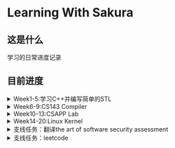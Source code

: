 # Learning With Sakura

## 这是什么

学习的日常进度记录

## 目前进度

<details>
<summary>Week1-5:学习C++并编写简单的STL</summary>

### 主项目
传送门：[My-Tiny-STL](https://github.com/ChenyuZhuWhiskey/MyTinySTL)

### 总结
- 主要配合侯捷视频以及SGI STL编写。STL分为6个组件：allocator，iterator，container，functor，adaptor，algorithm
- allocator(simple)：内存分配
	- 分配内存(allocate)的过程实际上就是`operator::new`的包装，`operator::new`就是`malloc`。BTW，没有必要使用侯捷推崇的内存池分配法，因为GNU C的`malloc()`本来就是在用内存池，侯捷没读过`malloc()`的源代码张口就莱。
	- deallocate的过程则包装了free()
	- construct:调用构造函数`::new()`
	- destruct:这里使用了模板偏特化的技巧，对于`__IS_POD_TYPE()`为`__true_type`的(primitive)，跳过析构过程，对于`__IS_POD_TYPE()`为`__false_type`(对象)则调用析构函数
- iterator：迭代器实际上就是泛化的指针，不同的iter操作级别不同，forward只能向前，bidirectional能向前向后，random_access能任意加减(一般指向连续空间的容器，比如vector)
- adaptor：简单容器改造一下得到的其他容器
- container：容器是STL提供的标准数据结构，我在myTinySTL中实现了几个比较重要的数据结构：
	- vector：三根指向连续内存，空间不够时申请一块2*size的新内存然后用`initialized_copy()`拷贝赋值
		![stl_vector](img/stl_vector.png)	
	- list：双向链表，首尾相连（环状）
![stl_list](img/stl_list.png)
	- tree:红黑树。
由于在写STL时没有系统学习过数据结构，因此补充了一下数据结构的知识。搜索树结构实际上启发于binary search，对于一个定义了比较的并且sorted in ordered的sequence，我们就可以使用binary search将复杂度降到log(n)。于是想到构造一种二叉搜索树：
```C++
struct BSTree{
  _Data data;
  BSTree* left;
  BSTree* right;
};
```
其中满足性质`left < data, right > data`，因此在搜索节点时就可以使用binary search了：
```C++
static BSTree* Search(BSTree* __tree, _Data& __data){
    if(!__tree){
        return nullptr;
    }
    if(__data.equal(__tree.data)){
        return __tree;
    }
    if(__data > __tree.data){
        return Search(__tree->right, __data);
    }else{
        return Search(__tree->left, __data);
    }
}
```
但如果全部节点集中在left或者right，那么`BSTree`就退化成了有序链表，搜索复杂度重新变回o(N)。于是我们就想办法改进一下。
#### B Tree
构造一个叫B Tree的结构，让每一个节点能存储L个数据，并且让这个节点能连接L+1个子节点，这样每个数据就对应了一个left和right，并且我们形式上保留BSTree的`left<data, right>data`。
#### Rotation
另外一种改进方法就是定义rotation操作。leftrorate就是把这个节点和`__tree.right`交换位置，让父节点指向它，然后它再移动到`__tree.right`的`left`上，通过有限次的`rotate`操作，我们可以将`BSTree`变成最佳的平衡二叉状态。
#### 红黑树
##### 定义与性质
有了前面的两种优化思路，我们就能定义红黑树了，红黑树其实就是`2-3Tree + Btree`,我们知道，B Tree其实在形式上已经高度平衡了，但肯定是BSTree才能用，那么我们就做一个约定将2-3 Tree转化为BSTree，这种带有约定的BStree就是红黑树：
split一个node后，右着（大的）成为父节点
![BT_to_RBT](img/BTree_to_RBT.png)
同时，将split后的边标为红色，其余为黑色。
根据这个定义，我们能得到红黑树的两条性质：

- 一个节点不可能有两条红色的边
- 根节点到每一条路径的黑色边数量相等
性质一是显然的，假如一个节点有两条红边，对应的2-3Tree就是这样：
![RBTImp](img/RBTree_imba_case.png)
显然违反了2-3Tree的定义。
性质二也是显然的，2-3Tree本来就是平衡树，split只会产生新的红边，那么每个路径通过的黑边自然相同。
根据性质1和2，能得到推论：
- 红黑树root到leaf最大路径长度是2N+1，其中N是黑边数量
证明：根据性质1，一个节点不可能有两条红边，那么一个路径上边最多的情况就是红黑相间，此时红边最多N+1个，于是最大路径不超过N+(N+1)=2N+1，证毕。
根据此推论，可以得到红黑树搜索算法时间复杂度：o(logn).
##### 插入算法
对于红黑树节点的插入算法，实际上就是把2-3Tree的插入算法步骤通过定义约定映射到BSTree就行了：
- 第一步：add。add会出现两种case：insert的新值到左或者右边（其余case都是insert后不违反定义的，就不提了）
![Insert_Add](img/RBT_insert_add.png)
![Insert_Add_case2](img/RBT_insert_add_case2.png)
假如是case2，我们先用rotateRight将它变为case1;
![Insert_rotate_case2to1](img/RBT_insert_rotate_case2tocase1.png)
- 第二部splite：实际上就是变换边的颜色：
![Insert_split](img/RBT_insert_splite.png)
假如插入节点没有违反红黑树规则1，那么就不用flip，假如flip后父节点违反规则1，则递归进行前面步骤。
##### 顺便吐槽一下
STL C++的红黑树插入没用递归来写，代码的if嵌套极其复杂，不知道开发人员怎么想的。
	- hashtable：算是一种vector的adaptor。
#### hash table
hashtable追求的是检索时算法复杂度为o(1)。在检索时对一个数组输入key时会获得常量复杂度，hash table就基于这样的思想。hash table设计时没用什么数学，纯粹是经验。现在我有a series of obj要存储到一个空间中，并且在search时像数组输入key一样立即返回值，那么一种可行的方法如下：
- 给出一个hash func，根据obj的key计算对应hash值
- 将obj存储在对应值编号的空间中
- 如果有不同的obj计算出了相同的hash值，那就将这个空间作为链表，在保证链表长度足够短时，检索链表的迭代时间就可以忽略不计，当作常量处理
大多数hash table用的hash函数就是将key除以bucket的size取余：
```C++
size_type hash_func(Obj& __obj, Bucket& __bucket){
    return __obj.key%__bucket.size()
}
```
具体实现地话，在stl中，bucket就是一个(`std::vector<*_Node>`)，`_Node`是单链表：
![stl_hashtable](img/stl_hashtable.png)
判断链表是否过长时使用一种经验方法：当插入数大于bucket的size时，就认为链表过长，此时重新申请更大空间，并按照hash函数重新分配各个obj。
![HT_size](img/hashTable_size.png)
stl的size就是这么取的，第一个是53，接下来不断加倍，取最近的素数作为新的size。

 - map/set：adaptor，底层数据结构就是一个红黑树
 - hashmap/hashset：adaptor，底层数据结构就是一个hashtable.

### 思考题：

1.一些STL会误用的场景：

- 假如容器中的对象中包含指针类型，使用默认拷贝构造函数(浅拷贝)，析构时会触发UAF。一个自定义拷贝构造函数往往就对应一个析构函数，算是常识。
- vector的`erase()`不检查边界，误用会访问未初始化的内存：

```c++
#include <vector>
int main() {
    std::vector<int> test = std::vector<int>();
    test.push_back(1);
    auto iter = test.begin();
    test.erase(iter + 2);
    return 0;
}
```

- 使用`insett()`,`erase()`等会改变vector内部三根指针指向位置的method时，如果预先cache了`begin()`,`end()`,`size()`等，再使用这些method后cache的值就不等于真正的值了，可能就会导致访问未初始化的内存

2. STL中为什么要定义`uninitialized_copy/fill`和`initialized_copy/fill`两组函数？

   uninitialized_xxx是拷贝构造，会向操作系统申请容器空间。initialized_xxx是拷贝赋值，向已经申请过的内存写入。

3. 容器内存模型

   上面的图有了

</details>

<details>
<summary>Week6-9:CS143 Compiler</summary>

### 主项目

传送门：[CS143_Compiler](https://github.com/ChenyuZhuWhiskey/CS143_Compiler)

### 总结

#### Program Assignment：

- PA2：![PA2](img/PA2.png)

  见  https://github.com/ChenyuZhuWhiskey/CS143_Compiler/tree/master/assignments/PA2

- PA3：

![PA3](img/PA3.png)

​	见 https://github.com/ChenyuZhuWhiskey/CS143_Compiler/blob/master/assignments/PA3

- PA4：

![PA4](img/PA4.png)

​	见 https://github.com/ChenyuZhuWhiskey/CS143_Compiler/tree/master/assignments/PA4 

##### 小插曲：

在写AST语法树的时候，因为观察到了标准答案一些语法检查是通过多态实现，所以想尝试一下使用模板偏特化实现，结果模板会把一个指向子类对象的父类指针推到为父类，然后就炸了

#### 思考题

1. 浮点数和无符号整数的文法

   浮点数：

   ```
   S -> optionalSign Int optionalDecimal optionalExp
   optionalSign -> +|-|epsilon
   Int digit | Intpart
   optionalDecimal -> .Int | epsilon
   optionalExp -> e optionalSign Int | epsilon
   digit -> 0|1|2|3|4|5|6|7|8|9|
   ```

   无符号整数：

   ```
   S -> positive A | A
   A -> A digit | digit
   digit -> 0 | positive
   positive -> 0|1|2|3|4|5|6|7|8|9|
   ```

2. 描述每种文法（LL(1),SLR, LR(1), LALR等...)的使用条件，和它是为了解决什么问题？

   LL1是为了解决自顶向下推导算法的左递归无限循环，以及backtracking导致的效率低下问题，通过每条文法的SELECT集进行预测分析，因此LL1的使用条件是每条正则文法的SELECT集不冲突，不产生歧义。

   SLR是通过每个项目的FOLLOW集来判断遇到移入-规约冲突时进行移入操作还是规约操作，主要解决LR(0)遇到的移入-规约冲突。使用前提就是他们的FOLLOW集两两不相交

   LR(1)时为了解决SLT仅仅通过FLOOW集解决移入-规约冲突的不足。有项目：

   $A \rightarrow \alpha \cdot a \beta$

   $B \rightarrow \gamma\cdot$

   若a是B的FOLLOW集，则用产生式B规约是必要条件二非充分条件。LR (1)通过向前看一个展望符构造项目集闭包的自动机来解决移入-规约冲突。LR(1)的使用条件是要求文法是LR(1)的，几乎所有context-free grammar都是LR1的。

   LALR文法主要是为了解决LR(1)劈裂LR(0)产生的状态数过于庞大的问题，主要通过合并LR(1)的同心集实现，使用前提是合并后不产生归约-归约冲突。

3. 阅读用flex和bison生成出来的cool代码lexer和parser，理清代码骨架。

   flex见博客：[https://chenyuzhuwhiskey.github.io/2020/06/21/flex-lexer%E5%88%86%E6%9E%90/](https://chenyuzhuwhiskey.github.io/2020/06/21/flex-lexer分析/) 

   bison见博客：[https://chenyuzhuwhiskey.github.io/2020/06/27/bison-parser%E6%B7%B1%E5%85%A5%E5%88%86%E6%9E%90/](https://chenyuzhuwhiskey.github.io/2020/06/27/bison-parser深入分析/)

</details>

<details>
<summary>Week10-13:CSAPP Lab</summary>

### 主项目

传送门：[Csapp-Lab](https://github.com/ChenyuZhuWhiskey/Csapp-Lab)

### 总结

- datalab：整数和浮点数二进制的操作，熟悉它们的编码规则就不难：https://github.com/ChenyuZhuWhiskey/Csapp-Lab/blob/master/DATALAB_README.md

- bomb和attack,buffer都是实施缓冲区溢出攻击，主要是学一学gdb，pwndbg，ROPgagdget这些常见工具。当ASLR开启时，栈的地址就被随机化了，然后就需要使用gagdget。

  - bomb:  https://github.com/ChenyuZhuWhiskey/Csapp-Lab/blob/master/BOMB_README.md 
  - attack ： https://github.com/ChenyuZhuWhiskey/Csapp-Lab/blob/master/ATTACKLAB_README.md 
  - buffer: https://github.com/ChenyuZhuWhiskey/Csapp-Lab/blob/master/BUFFER_README.md 

- arch lab：PartA是根据对应的c代码写它的汇编版本，挺简单的。B就是在架构中添加iaddq，也不是很难，PartC难炸了，做不来。https://github.com/ChenyuZhuWhiskey/Csapp-Lab/blob/master/ARCHLAB_README.md 

- cache lab：

  - PartA模拟缓存的工作。首先要知道缓存的算法流程：

  ![cache](img/00-Write-back_with_write-allocation.png)

  接下来照着写就行。

  - PartB是优化矩阵转置的算法，思路就是去提高代码的时间空间局部性
  - 见：https://github.com/ChenyuZhuWhiskey/Csapp-Lab/blob/master/CACHELAB_README.md

- shell lab：写一个linux shell。照着CSAPP文中给的代码框架来就可以了。有个坑就是用bash去运行shell时，默认情况下，shell也会是bash的子进程，那么我们用ctrl+c是，实际上bash会向shell和每个子进程都发送`SIGINT`信号，这是部队的，因此在fork后execve前重写shell子进程的pid保证bash有且只有shell一个子进程

- malloc lab：花时间最多的lab，因为翻译the art of software security assessment的内存损坏漏洞时提到heap overflow的基础是对free时的frelist链表写入操作进行利用，但这里并没有写的很详细，所以除了花时间看CSAPP第九章虚拟内存以外（感觉把物理存储当作内存的cache，以及详细的页表操作对malloc lab好像帮助不大，不过对虚拟地址空间有了深入了解），还花了时间去读glibc malloc的源码，参考了CTF wiki和ptmalloc源码分析这两个资料，写了篇博客： [https://chenyuzhuwhiskey.github.io/2020/08/14/glibc-malloc-%E6%BA%90%E7%A0%81%E5%88%86%E6%9E%90/](https://chenyuzhuwhiskey.github.io/2020/08/14/glibc-malloc-源码分析/) 。不过由于时间太赶，只读了核心的数据结构部分，实际上就是内存池（链表数组）+内存池的cache（fast bin），相应size的free chunk会在对应的index中被链在链表里，并且物理相邻的free chunk会被合并，所以确实把C++的allocator交给malloc就足够了，再单独写一个内存池说不定性能还没glibc的malloc优秀。malloc lab需要实现的malloc没有那么复杂，就是内存池（小块）+平衡二叉树（大块），不过没拿到满分，可能是没有写fast bin当作内存池的cache来加快有时间空间局部性内存申请的速度

  评分：

  ```
  Team Name:evangelion
  Member 1 :Chenyu ZHU:id1
  Measuring performance with gettimeofday().
  
  Testing mm malloc
  Reading tracefile: short1-bal.rep
  Checking mm_malloc for correctness, efficiency, and performance.
  
  Results for mm malloc:
  trace  valid  util     ops      secs  Kops
   0       yes   66%      12  0.000000 24000
  Total          66%      12  0.000000 24000
  
  Perf index = 40 (util) + 40 (thru) = 80/100
  ```

</details>

<details>
<summary>Week14-20:Linux Kernel</summary>

### 主项目

还没搞完，传送门：[ucore](https://github.com/ChenyuZhuWhiskey/simple_kernel)

内核分析的博客更新中：https://chenyuzhuwhiskey.github.io/categories/%E6%93%8D%E4%BD%9C%E7%B3%BB%E7%BB%9F/

</details>

<details>
<summary>支线任务：翻译the art of software security assessment</summary>

目前已翻译:chap1,2,5,6

博客传送门：https://chenyuzhuwhiskey.github.io/categories/translate/

</details>



<details>
<summary>支线任务：leetcode</summary>

### 2020 November Leetcoding Challenge

#### Day 29: Jump Game III

Given an array of non-negative integers `arr`, you are initially positioned at `start` index of the array. When you are at index `i`, you can jump to `i + arr[i]` or `i - arr[i]`, check if you can reach to **any** index with value 0.

Notice that you can not jump outside of the array at any time.

##### Solution: BFS || DFS

这个题实际上就是用题目所给的方式遍历index，然后找到能否遍历到对应value为0

的index。使用BFS或者DFS遍历，然后用一个set记下遍历过的index就可以了。

```c++
class Solution {
public:
    bool canReach(vector<int>& arr, int start) {
        set<int> indexes; //用于储存遍历过的index
        indexes.insert(start);
        queue<int> index_que;
        index_que.push(start);
        while(!index_que.empty()){//如果queue清空，则全部index遍历完成，或者能够遍历到的index遍历完成（部分index形成了闭环）
            if(arr.at(index_que.front()) == 0){
                return true;
            }
            int tmp1 = index_que.front() + arr.at(index_que.front());
            int tmp2 = index_que.front() - arr.at(index_que.front());
            if(tmp1 < arr.size() && indexes.insert(tmp1).second) index_que.push(tmp1);
            if(tmp2 >= 0 && indexes.insert(tmp2).second) index_que.push(tmp2);
            index_que.pop();
        }
        return false;
        
    }
};
```

#### Day 30: The Skyline Problem

 A city's skyline is the outer contour of the silhouette formed by all the buildings in that city when viewed from a distance. Now suppose you are **given the locations and height of all the buildings** as shown on a cityscape photo (Figure A), write a program to **output the skyline** formed by these buildings collectively (Figure B). 

![buildings](./img/leetcode/skyline1.png)

![skyline contour](./img/leetcode/skyline2.png)

The geometric information of each building is represented by a triplet of integers `[Li, Ri, Hi]`, where `Li` and `Ri` are the x coordinates of the left and right edge of the ith building, respectively, and `Hi` is its height. It is guaranteed that `0 ≤ Li, Ri ≤ INT_MAX`, `0 < Hi ≤ INT_MAX`, and `Ri - Li > 0`. You may assume all buildings are perfect rectangles grounded on an absolutely flat surface at height 0.

For instance, the dimensions of all buildings in Figure A are recorded as: `[ [2 9 10], [3 7 15], [5 12 12], [15 20 10], [19 24 8] ] `.

The output is a list of "**key points**" (red dots in Figure B) in the format of `[ [x1,y1], [x2, y2], [x3, y3], ... ]` that uniquely defines a skyline. **A key point is the left endpoint of a horizontal line segment**. Note that the last key point, where the rightmost building ends, is merely used to mark the termination of the skyline, and always has zero height. Also, the ground in between any two adjacent buildings should be considered part of the skyline contour.

For instance, the skyline in Figure B should be represented as:`[ [2 10], [3 15], [7 12], [12 0], [15 10], [20 8], [24, 0] ]`.

**Notes:**

- The number of buildings in any input list is guaranteed to be in the range `[0, 10000]`.
- The input list is already sorted in ascending order by the left x position `Li`.
- The output list must be sorted by the x position.
- There must be no consecutive horizontal lines of equal height in the output skyline. For instance, `[...[2 3], [4 5], [7 5], [11 5], [12 7]...]` is not acceptable; the three lines of height 5 should be merged into one in the final output as such: `[...[2 3], [4 5], [12 7], ...]`



##### Solution

扫描线法：从左到右扫过，遇到左边，将高度存入set，遇到右边，将对应高度从set中删掉。用一个变量记录上一个转折点。如果上一个转折点的高度和set中最高高度不一致，则说明当前边上有一个转折点。

![skyline solution](./img/leetcode/skyline.gif)

```c++
class Solution {
public:
    vector<vector<int>> getSkyline(vector<vector<int>>& buildings) {
        multiset<pair<int,int>> all;
        for(auto& e : buildings){
            all.insert(make_pair(e[0],-e[2]));
            all.insert(make_pair(e[1],e[2]));
        }
        
        multiset<int> heights({0});
        vector<int> last{0,0};
        vector<vector<int>> ret;
        for(auto& p : all){
            if(p.second < 0) heights.insert(-p.second);
            else heights.erase(heights.find(p.second));
            
            int max_height = *heights.rbegin();
            if(last[1] != max_height){
                last[0] = p.first;
                last[1] = max_height;
                ret.push_back(last);
            }
        }
        return ret;
    }
};
```

### 2020 December Leetcoding Challenge

#### Day1:  Maximum Depth of Binary Tree

Given the `root` of a binary tree, return *its maximum depth*.

A binary tree's **maximum depth** is the number of nodes along the longest path from the root node down to the farthest leaf node.

##### Solution

二叉树深度，用递归或者动态规划理解都可以，迭代公式：

`Depth(node) = 1 + max{node->left,node->right}`

```c++
/**
 * Definition for a binary tree node.
 * struct TreeNode {
 *     int val;
 *     TreeNode *left;
 *     TreeNode *right;
 *     TreeNode() : val(0), left(nullptr), right(nullptr) {}
 *     TreeNode(int x) : val(x), left(nullptr), right(nullptr) {}
 *     TreeNode(int x, TreeNode *left, TreeNode *right) : val(x), left(left), right(right) {}
 * };
 */
class Solution {
public:
    int maxDepth(TreeNode* root) {
        if(root == nullptr) return 0;
        if(root->left == nullptr && root->right == nullptr) return 1;
        return 1 + max(maxDepth(root->left), maxDepth(root->right));
    }
    
    inline int max(int val1, int val2){
        return val1 > val2 ? val1 : val2;
    }
};
```

可以优化一下，毕竟递归的调用栈会消耗更多的内存。

#### Day2:   Linked List Random Node 

Given a singly linked list, return a random node's value from the linked list. Each node must have the **same probability** of being chosen.

**Follow up:**
What if the linked list is extremely large and its length is unknown to you? Could you solve this efficiently without using extra space?

##### Solution

可以考虑一下简单的随机数生成算法XorShift生成一个32位的随机数，然后将生成数作为新的seed，这样就保证下一个生成数也是随机的，然后先在`Solution`的构造函数中得到`ListNode`的`size`，用这个随机数取余就可以了。

```c++
/**
 * Definition for singly-linked list.
 * struct ListNode {
 *     int val;
 *     ListNode *next;
 *     ListNode() : val(0), next(nullptr) {}
 *     ListNode(int x) : val(x), next(nullptr) {}
 *     ListNode(int x, ListNode *next) : val(x), next(next) {}
 * };
 */
struct xorshift32_state {
  unsigned a;
    xorshift32_state(unsigned num):a(num){}
};

/* The state word must be initialized to non-zero */
unsigned xorshift32(xorshift32_state *state)
{
	/* Algorithm "xor" from p. 4 of Marsaglia, "Xorshift RNGs" */
	unsigned x = state->a;
	x ^= x << 13;
	x ^= x >> 17;
	x ^= x << 5;
	return state->a = x;
}


class Solution {
public:
    /** @param head The linked list's head.
        Note that the head is guaranteed to be not null, so it contains at least one node. */
    Solution(ListNode* head):size(0),node(head),generator(1) {
        
        while(head != nullptr){
            size++;
            head = head->next;
        }
    }
    
    /** Returns a random node's value. */
    int getRandom() {
        this->generator = xorshift32(new xorshift32_state(this->generator));
        unsigned indx = generator  % this->size;
        ListNode* head = this->node;
        for(unsigned i = 1; i <= indx; ++i)
            head = head -> next;
        
        return head -> val;
    }
private:
    unsigned size;
    ListNode* node;
    unsigned generator;
};

/**
 * Your Solution object will be instantiated and called as such:
 * Solution* obj = new Solution(head);
 * int param_1 = obj->getRandom();
 */
```

不过这样的解法消耗的RAM好像有点点多。

#### Day3: Increasing Order Search Tree

Given the `root` of a binary search tree, rearrange the tree in **in-order** so that the leftmost node in the tree is now the root of the tree, and every node has no left child and only one right child.

##### Solution:

两种方法：第一种是DFS：

```c++
/**
 * Definition for a binary tree node.
 * struct TreeNode {
 *     int val;
 *     TreeNode *left;
 *     TreeNode *right;
 *     TreeNode() : val(0), left(nullptr), right(nullptr) {}
 *     TreeNode(int x) : val(x), left(nullptr), right(nullptr) {}
 *     TreeNode(int x, TreeNode *left, TreeNode *right) : val(x), left(left), right(right) {}
 * };
 */
class Solution {
public:
    TreeNode* increasingBST(TreeNode* root) {
        if(root == nullptr) return nullptr;
        if(root->left == nullptr || root->right == nullptr) return root;
        TreeNode* rethead;
        TreeNode* node = root;

        rethead =  new TreeNode();
        TreeNode* rightptr = rethead;
        
        stack<TreeNode*> tree_stck;
        tree_stck.push(node);
        while(!tree_stck.empty()){
            if(node->left != nullptr){
                node = node->left;
                tree_stck.push(node);
            }
            else{
                while(!tree_stck.empty()){
                    node = tree_stck.top();
                    rightptr->right = new TreeNode(node->val);
                    rightptr = rightptr->right;
                    tree_stck.pop();
                    
                    if(node->right != nullptr){
                        node = node->right;
                        tree_stck.push(node);
                        break;
                    }
                    
                    
                }
            }
        }
        return rethead->right;
        
        
    }
};
```

第二种是中序遍历，代码量和复杂度都更加简洁：

```c++
class Solution {
public:
    TreeNode* increasingBST(TreeNode* root) {
        if(root == nullptr) return nullptr;
        TreeNode* ret = new TreeNode();
        ptr = ret;
        middle(root);
        return ret->right;
        
        
        
    }
    
    void middle(TreeNode* node){
        if(node == nullptr) return;
        middle(node->left);
        ptr -> right = new TreeNode(node->val);
        ptr = ptr->right;
        middle(node->right);
        
        
    }
    
private:
    TreeNode* ptr;
    
};
```



</details>

